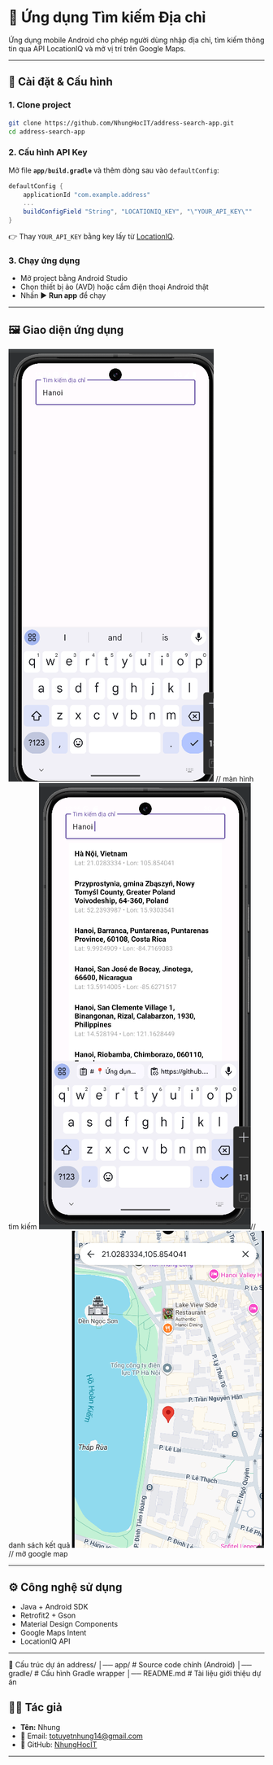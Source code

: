 # 📍 Ứng dụng Tìm kiếm Địa chỉ

Ứng dụng mobile Android cho phép người dùng nhập địa chỉ, tìm kiếm thông tin qua API LocationIQ và mở vị trí trên Google Maps.

---

## 🚀 Cài đặt & Cấu hình

### 1. Clone project

```bash
git clone https://github.com/NhungHocIT/address-search-app.git
cd address-search-app
```

### 2. Cấu hình API Key

Mở file **`app/build.gradle`** và thêm dòng sau vào `defaultConfig`:

```gradle
defaultConfig {
    applicationId "com.example.address"
    ...
    buildConfigField "String", "LOCATIONIQ_KEY", "\"YOUR_API_KEY\""
}
```

👉 Thay `YOUR_API_KEY` bằng key lấy từ [LocationIQ](https://locationiq.com/).

### 3. Chạy ứng dụng

- Mở project bằng Android Studio
- Chọn thiết bị ảo (AVD) hoặc cắm điện thoại Android thật
- Nhấn ▶️ **Run app** để chạy

---

## 🖼️ Giao diện ứng dụng

![alt text](image.png) // màn hình tìm kiếm
![alt text](image-1.png)// danh sách kết quả
![alt text](image-2.png)// mở google map

---

## ⚙️ Công nghệ sử dụng

- Java + Android SDK
- Retrofit2 + Gson
- Material Design Components
- Google Maps Intent
- LocationIQ API

---

📂 Cấu trúc dự án address/
│── app/ # Source code chính (Android)
│── gradle/ # Cấu hình Gradle wrapper
│── README.md # Tài liệu giới thiệu dự án

## 👨‍💻 Tác giả

- **Tên:** Nhung
- 📧 Email: totuyetnhung14@gmail.com
- 📌 GitHub: [NhungHocIT](https://github.com/NhungHocIT)

---
